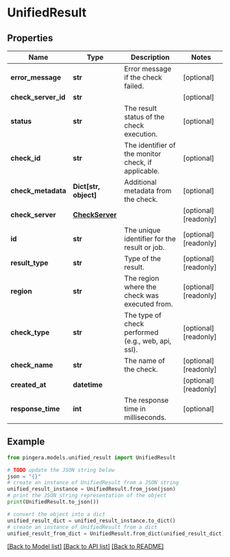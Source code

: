# UnifiedResult


## Properties

Name | Type | Description | Notes
------------ | ------------- | ------------- | -------------
**error_message** | **str** | Error message if the check failed. | [optional] 
**check_server_id** | **str** |  | [optional] 
**status** | **str** | The result status of the check execution. | [optional] 
**check_id** | **str** | The identifier of the monitor check, if applicable. | [optional] 
**check_metadata** | **Dict[str, object]** | Additional metadata from the check. | [optional] 
**check_server** | [**CheckServer**](CheckServer.md) |  | [optional] [readonly] 
**id** | **str** | The unique identifier for the result or job. | [optional] [readonly] 
**result_type** | **str** | Type of the result. | [optional] [readonly] 
**region** | **str** | The region where the check was executed from. | [optional] [readonly] 
**check_type** | **str** | The type of check performed (e.g., web, api, ssl). | [optional] [readonly] 
**check_name** | **str** | The name of the check. | [optional] [readonly] 
**created_at** | **datetime** |  | [optional] [readonly] 
**response_time** | **int** | The response time in milliseconds. | [optional] 

## Example

```python
from pingera.models.unified_result import UnifiedResult

# TODO update the JSON string below
json = "{}"
# create an instance of UnifiedResult from a JSON string
unified_result_instance = UnifiedResult.from_json(json)
# print the JSON string representation of the object
print(UnifiedResult.to_json())

# convert the object into a dict
unified_result_dict = unified_result_instance.to_dict()
# create an instance of UnifiedResult from a dict
unified_result_from_dict = UnifiedResult.from_dict(unified_result_dict)
```
[[Back to Model list]](../README.md#documentation-for-models) [[Back to API list]](../README.md#documentation-for-api-endpoints) [[Back to README]](../README.md)


